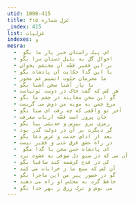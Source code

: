 ```yaml
---
utid: 1000-415
title: غزل شماره ۴۱۵
_index: 415
list: غزلیات
indexes: و
mesra:
  - ‌ ای پیک راستان خبر یار ما بگو
  - احوال گل به بلبل دستان سرا بگو
  - بر این فقیر قصّه آن محتشم بخوان
  - با این گدا حکایت آن پادشاه بگو
  - ما محرمان خلوت انسیم غم مخور
  - با یار آشنا سخن آشنا بگو
  - هر کس که گفت خاک در دوست توتیاست
  - گو این سخن معاینه در چشم ما بگو
  - مرغ چمن به مویه من دوش می گریست
  - آخر تو واقفی که چه رفت ای صبا بگو
  - جان پرور است قصّه ارباب معرفت
  - رمزی برو بپرس و حدیثی بیا بگو
  - گر دیگرت بر آن در دولت گذر بود
  - بعد از ادای خدمت و عرض دعا بگو
  - در راه عشق فرق غنی و فقیر نیست
  - ‌ ای پادشاه حسن سخن با گدا مگو
  - آن می که در سبو دل صوفی به عشوه برد
  - کی در قدح کرشمه کند ساقیا بگو
  - آن کس که منع ما ز خرابات می کند
  - گو در حضور پیر من این ماجرا بگو
  - حافظ گرت به مجلس او راه می دهند
  - می نوش و ترک زرق ز بهر خدا بگو
---
```

